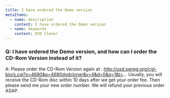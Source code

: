 ```yaml
---
title: I have ordered the Demo version
metaItems:
  - name: description
    content: I have ordered the Demo version
  - name: keywords
    content: DVD Cloner
---
```


### Q: I have ordered the Demo version, and how can I order the CD-Rom Version instead of it?

A:
Please order the CD-Rom Version again at :
http://usd.swreg.org/cgi-bin/s.cgi?s=4680&p=4680dvdcloner&v=4&d=0&q=1&t=...
Usually, you will receive the CD-Rom disc within 10 days after we get your order fee. Then please send me your new order number. We will refund your previous order ASAP.

